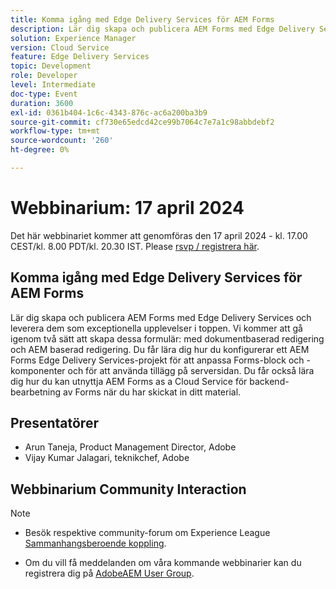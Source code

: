 ```yaml
---
title: Komma igång med Edge Delivery Services för AEM Forms
description: Lär dig skapa och publicera AEM Forms med Edge Delivery Services och leverera dem som exceptionella upplevelser i toppen. Vi kommer att gå igenom två sätt att skapa dessa formulär - med dokumentbaserad redigering och AEM baserad redigering. Du får lära dig hur du konfigurerar ett AEM Forms Edge Delivery Services-projekt för att anpassa Forms-block och -komponenter och för att använda tillägg på serversidan. Du får också lära dig hur du kan utnyttja AEM Forms as a Cloud Service för backend-bearbetning av Forms när du har skickat in ditt material.
solution: Experience Manager
version: Cloud Service
feature: Edge Delivery Services
topic: Development
role: Developer
level: Intermediate
doc-type: Event
duration: 3600
exl-id: 0361b404-1c6c-4343-876c-ac6a200ba3b9
source-git-commit: cf730e65edcd42ce99b7064c7e7a1c98abbdebf2
workflow-type: tm+mt
source-wordcount: '260'
ht-degree: 0%

---
```


# Webbinarium: 17 april 2024

Det här webbinariet kommer att genomföras den 17 april 2024 - kl. 17.00 CEST/kl. 8.00 PDT/kl. 20.30 IST.
Please [rsvp / registrera här](https://aem-augs.adobe.com/events/details/adobe-experience-manager-aem-learning-chapter-presents-aem-gems-getting-started-with-edge-delivery-services-for-aem-forms/).

## Komma igång med Edge Delivery Services för AEM Forms

Lär dig skapa och publicera AEM Forms med Edge Delivery Services och leverera dem som exceptionella upplevelser i toppen. Vi kommer att gå igenom två sätt att skapa dessa formulär: med dokumentbaserad redigering och AEM baserad redigering. Du får lära dig hur du konfigurerar ett AEM Forms Edge Delivery Services-projekt för att anpassa Forms-block och -komponenter och för att använda tillägg på serversidan. Du får också lära dig hur du kan utnyttja AEM Forms as a Cloud Service för backend-bearbetning av Forms när du har skickat in ditt material.

## Presentatörer

* Arun Taneja, Product Management Director, Adobe
* Vijay Kumar Jalagari, teknikchef, Adobe

## Webbinarium Community Interaction

>[!NOTE]
> 
>* Besök respektive community-forum om Experience League [Sammanhangsberoende koppling](https://adobe.ly/4aCz0OE).
>
>* Om du vill få meddelanden om våra kommande webbinarier kan du registrera dig på [AdobeAEM User Group](https://aem-augs.adobe.com/).
